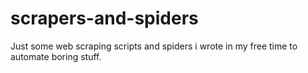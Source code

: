 # scrapers-and-spiders
Just some web scraping scripts and spiders i wrote in my free time to automate boring stuff.
